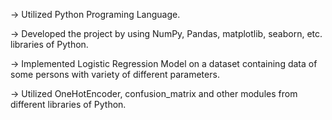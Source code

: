 -> Utilized Python Programing Language.

-> Developed the project by using NumPy, Pandas, matplotlib, seaborn, etc. libraries of Python.

-> Implemented Logistic Regression Model on a dataset containing data of some persons with variety of different parameters.

-> Utilized OneHotEncoder, confusion_matrix and other modules from different libraries of Python.  
